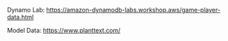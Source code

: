 
Dynamo Lab:
https://amazon-dynamodb-labs.workshop.aws/game-player-data.html

Model Data:
https://www.planttext.com/